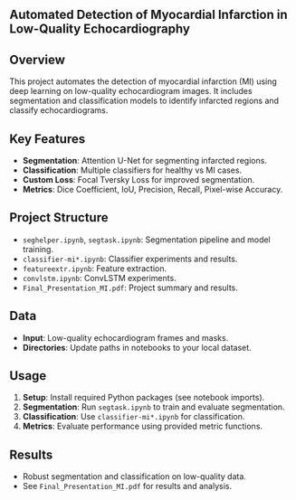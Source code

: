 ## Automated Detection of Myocardial Infarction in Low-Quality Echocardiography

## Overview
This project automates the detection of myocardial infarction (MI) using deep learning on low-quality echocardiogram images. It includes segmentation and classification models to identify infarcted regions and classify echocardiograms.

## Key Features
- **Segmentation**: Attention U-Net for segmenting infarcted regions.
- **Classification**: Multiple classifiers for healthy vs MI cases.
- **Custom Loss**: Focal Tversky Loss for improved segmentation.
- **Metrics**: Dice Coefficient, IoU, Precision, Recall, Pixel-wise Accuracy.

## Project Structure
- `seghelper.ipynb`, `segtask.ipynb`: Segmentation pipeline and model training.
- `classifier-mi*.ipynb`: Classifier experiments and results.
- `featureextr.ipynb`: Feature extraction.
- `convlstm.ipynb`: ConvLSTM experiments.
- `Final_Presentation_MI.pdf`: Project summary and results.

## Data
- **Input**: Low-quality echocardiogram frames and masks.
- **Directories**: Update paths in notebooks to your local dataset.

## Usage
1. **Setup**: Install required Python packages (see notebook imports).
2. **Segmentation**: Run `segtask.ipynb` to train and evaluate segmentation.
3. **Classification**: Use `classifier-mi*.ipynb` for classification.
4. **Metrics**: Evaluate performance using provided metric functions.

## Results
- Robust segmentation and classification on low-quality data.
- See `Final_Presentation_MI.pdf` for results and analysis.


